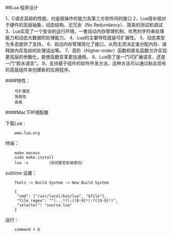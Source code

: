 ##Lua 程序设计

1、C语言高超的性能、对底层操作的能力及第三方软件间的接口
2、Lua擅长相对于硬件的高层抽象、动态结构、无冗余（No Redundancy）、简易的测试和调试
3、Lua实现了一个安全的运行环境、一套自动内存管理机制、优秀的字符串处理能力和动态大数据的处理能力。
4、Lua的主要特性就是可扩展性。
5、动态类型为多态提供了支持。
6、自动内存管理简化了接口，从而无须决定谁分配内存、谁释放内存及如何处理溢出等。
7、高阶（Higher-order）函数和匿名函数允许实现更高层的参数化，能使函数变革更加通用。
8、Lua除了是一门可扩展语言，还是一门“胶水语言”。
9、支持基于组件的软件开发方法，这种方法可以通过粘合现有的高层组件来创建新的应用程序。

####特性：

        可扩展性
        简易性
        高效
        

####Mac下环境配置

下载Lua：

        www.lua.org
        
终端：

        make macosx
        sudo make install
        lua -v        （测试是否安装成功）
        
sublime 设置：

        Tools -> Build System -> New Build System
        
        {  
         "cmd": ["/usr/local/bin/lua", "$file"],  
         "file_regex": "^(...*?):([0-9]*):?([0-9]*)",  
         "selector": "source.lua"  
        }  
        
运行：

        command + b